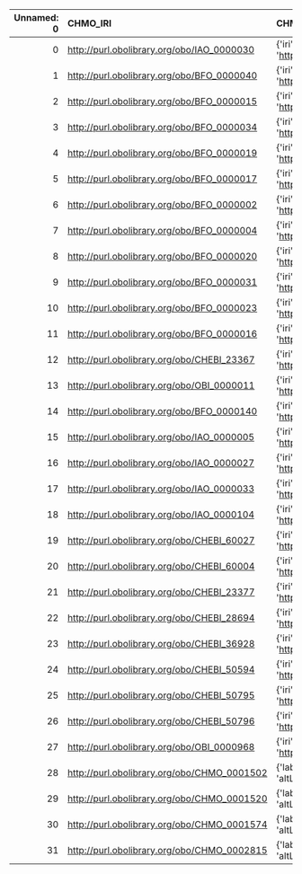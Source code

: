 |   Unnamed: 0 | CHMO_IRI                                    | CHMO_DESC                                                                             | ENVO_IRI                                     | ENVO_DESC                                             |
|-------------:|:--------------------------------------------|:--------------------------------------------------------------------------------------|:---------------------------------------------|:------------------------------------------------------|
|            0 | http://purl.obolibrary.org/obo/IAO_0000030  | {'iri': 'http://purl.obolibrary.org/obo/IAO_0000030'}                                 | http://purl.obolibrary.org/obo/IAO_0000030   | {'iri': 'http://purl.obolibrary.org/obo/IAO_0000030'} |
|            1 | http://purl.obolibrary.org/obo/BFO_0000040  | {'iri': 'http://purl.obolibrary.org/obo/BFO_0000040'}                                 | http://purl.obolibrary.org/obo/BFO_0000040   | {'iri': 'http://purl.obolibrary.org/obo/BFO_0000040'} |
|            2 | http://purl.obolibrary.org/obo/BFO_0000015  | {'iri': 'http://purl.obolibrary.org/obo/BFO_0000015'}                                 | http://purl.obolibrary.org/obo/BFO_0000015   | {'iri': 'http://purl.obolibrary.org/obo/BFO_0000015'} |
|            3 | http://purl.obolibrary.org/obo/BFO_0000034  | {'iri': 'http://purl.obolibrary.org/obo/BFO_0000034'}                                 | http://purl.obolibrary.org/obo/BFO_0000034   | {'iri': 'http://purl.obolibrary.org/obo/BFO_0000034'} |
|            4 | http://purl.obolibrary.org/obo/BFO_0000019  | {'iri': 'http://purl.obolibrary.org/obo/BFO_0000019'}                                 | http://purl.obolibrary.org/obo/BFO_0000019   | {'iri': 'http://purl.obolibrary.org/obo/BFO_0000019'} |
|            5 | http://purl.obolibrary.org/obo/BFO_0000017  | {'iri': 'http://purl.obolibrary.org/obo/BFO_0000017'}                                 | http://purl.obolibrary.org/obo/BFO_0000017   | {'iri': 'http://purl.obolibrary.org/obo/BFO_0000017'} |
|            6 | http://purl.obolibrary.org/obo/BFO_0000002  | {'iri': 'http://purl.obolibrary.org/obo/BFO_0000002'}                                 | http://purl.obolibrary.org/obo/BFO_0000002   | {'iri': 'http://purl.obolibrary.org/obo/BFO_0000002'} |
|            7 | http://purl.obolibrary.org/obo/BFO_0000004  | {'iri': 'http://purl.obolibrary.org/obo/BFO_0000004'}                                 | http://purl.obolibrary.org/obo/BFO_0000004   | {'iri': 'http://purl.obolibrary.org/obo/BFO_0000004'} |
|            8 | http://purl.obolibrary.org/obo/BFO_0000020  | {'iri': 'http://purl.obolibrary.org/obo/BFO_0000020'}                                 | http://purl.obolibrary.org/obo/BFO_0000020   | {'iri': 'http://purl.obolibrary.org/obo/BFO_0000020'} |
|            9 | http://purl.obolibrary.org/obo/BFO_0000031  | {'iri': 'http://purl.obolibrary.org/obo/BFO_0000031'}                                 | http://purl.obolibrary.org/obo/BFO_0000031   | {'iri': 'http://purl.obolibrary.org/obo/BFO_0000031'} |
|           10 | http://purl.obolibrary.org/obo/BFO_0000023  | {'iri': 'http://purl.obolibrary.org/obo/BFO_0000023'}                                 | http://purl.obolibrary.org/obo/BFO_0000023   | {'iri': 'http://purl.obolibrary.org/obo/BFO_0000023'} |
|           11 | http://purl.obolibrary.org/obo/BFO_0000016  | {'iri': 'http://purl.obolibrary.org/obo/BFO_0000016'}                                 | http://purl.obolibrary.org/obo/BFO_0000016   | {'iri': 'http://purl.obolibrary.org/obo/BFO_0000016'} |
|           12 | http://purl.obolibrary.org/obo/CHEBI_23367  | {'iri': 'http://purl.obolibrary.org/obo/CHEBI_23367'}                                 | http://purl.obolibrary.org/obo/CHEBI_23367   | {'iri': 'http://purl.obolibrary.org/obo/CHEBI_23367'} |
|           13 | http://purl.obolibrary.org/obo/OBI_0000011  | {'iri': 'http://purl.obolibrary.org/obo/OBI_0000011'}                                 | http://purl.obolibrary.org/obo/OBI_0000011   | {'iri': 'http://purl.obolibrary.org/obo/OBI_0000011'} |
|           14 | http://purl.obolibrary.org/obo/BFO_0000140  | {'iri': 'http://purl.obolibrary.org/obo/BFO_0000140'}                                 | http://purl.obolibrary.org/obo/BFO_0000140   | {'iri': 'http://purl.obolibrary.org/obo/BFO_0000140'} |
|           15 | http://purl.obolibrary.org/obo/IAO_0000005  | {'iri': 'http://purl.obolibrary.org/obo/IAO_0000005'}                                 | http://purl.obolibrary.org/obo/IAO_0000005   | {'iri': 'http://purl.obolibrary.org/obo/IAO_0000005'} |
|           16 | http://purl.obolibrary.org/obo/IAO_0000027  | {'iri': 'http://purl.obolibrary.org/obo/IAO_0000027'}                                 | http://purl.obolibrary.org/obo/IAO_0000027   | {'iri': 'http://purl.obolibrary.org/obo/IAO_0000027'} |
|           17 | http://purl.obolibrary.org/obo/IAO_0000033  | {'iri': 'http://purl.obolibrary.org/obo/IAO_0000033'}                                 | http://purl.obolibrary.org/obo/IAO_0000033   | {'iri': 'http://purl.obolibrary.org/obo/IAO_0000033'} |
|           18 | http://purl.obolibrary.org/obo/IAO_0000104  | {'iri': 'http://purl.obolibrary.org/obo/IAO_0000104'}                                 | http://purl.obolibrary.org/obo/IAO_0000104   | {'iri': 'http://purl.obolibrary.org/obo/IAO_0000104'} |
|           19 | http://purl.obolibrary.org/obo/CHEBI_60027  | {'iri': 'http://purl.obolibrary.org/obo/CHEBI_60027'}                                 | http://purl.obolibrary.org/obo/CHEBI_60027   | {'iri': 'http://purl.obolibrary.org/obo/CHEBI_60027'} |
|           20 | http://purl.obolibrary.org/obo/CHEBI_60004  | {'iri': 'http://purl.obolibrary.org/obo/CHEBI_60004'}                                 | http://purl.obolibrary.org/obo/CHEBI_60004   | {'iri': 'http://purl.obolibrary.org/obo/CHEBI_60004'} |
|           21 | http://purl.obolibrary.org/obo/CHEBI_23377  | {'iri': 'http://purl.obolibrary.org/obo/CHEBI_23377'}                                 | http://purl.obolibrary.org/obo/CHEBI_23377   | {'iri': 'http://purl.obolibrary.org/obo/CHEBI_23377'} |
|           22 | http://purl.obolibrary.org/obo/CHEBI_28694  | {'iri': 'http://purl.obolibrary.org/obo/CHEBI_28694'}                                 | http://purl.obolibrary.org/obo/CHEBI_28694   | {'iri': 'http://purl.obolibrary.org/obo/CHEBI_28694'} |
|           23 | http://purl.obolibrary.org/obo/CHEBI_36928  | {'iri': 'http://purl.obolibrary.org/obo/CHEBI_36928'}                                 | http://purl.obolibrary.org/obo/CHEBI_36928   | {'iri': 'http://purl.obolibrary.org/obo/CHEBI_36928'} |
|           24 | http://purl.obolibrary.org/obo/CHEBI_50594  | {'iri': 'http://purl.obolibrary.org/obo/CHEBI_50594'}                                 | http://purl.obolibrary.org/obo/CHEBI_50594   | {'iri': 'http://purl.obolibrary.org/obo/CHEBI_50594'} |
|           25 | http://purl.obolibrary.org/obo/CHEBI_50795  | {'iri': 'http://purl.obolibrary.org/obo/CHEBI_50795'}                                 | http://purl.obolibrary.org/obo/CHEBI_50795   | {'iri': 'http://purl.obolibrary.org/obo/CHEBI_50795'} |
|           26 | http://purl.obolibrary.org/obo/CHEBI_50796  | {'iri': 'http://purl.obolibrary.org/obo/CHEBI_50796'}                                 | http://purl.obolibrary.org/obo/CHEBI_50796   | {'iri': 'http://purl.obolibrary.org/obo/CHEBI_50796'} |
|           27 | http://purl.obolibrary.org/obo/OBI_0000968  | {'iri': 'http://purl.obolibrary.org/obo/OBI_0000968'}                                 | http://purl.obolibrary.org/obo/OBI_0000968   | {'iri': 'http://purl.obolibrary.org/obo/OBI_0000968'} |
|           28 | http://purl.obolibrary.org/obo/CHMO_0001502 | {'label': 'pyrolysis', 'prefLabel': None, 'altLabel': None, 'name': 'CHMO_0001502'}   | http://purl.obolibrary.org/obo/ENVO_01000841 | {'label': 'pyrolysis'}                                |
|           29 | http://purl.obolibrary.org/obo/CHMO_0001520 | {'label': 'thermolysis', 'prefLabel': None, 'altLabel': None, 'name': 'CHMO_0001520'} | http://purl.obolibrary.org/obo/ENVO_01000840 | {'label': 'thermolysis'}                              |
|           30 | http://purl.obolibrary.org/obo/CHMO_0001574 | {'label': 'evaporation', 'prefLabel': None, 'altLabel': None, 'name': 'CHMO_0001574'} | http://purl.obolibrary.org/obo/ENVO_02500034 | {'label': 'evaporation'}                              |
|           31 | http://purl.obolibrary.org/obo/CHMO_0002815 | {'label': 'solubility', 'prefLabel': None, 'altLabel': None, 'name': 'CHMO_0002815'}  | http://purl.obolibrary.org/obo/PATO_0001536  | {'label': 'solubility'}                               |